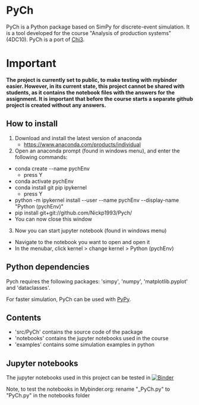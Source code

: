 # PyCh

PyCh is a Python package based on SimPy for discrete-event simulation.
It is a tool developed for the course "Analysis of production systems" (4DC10).
PyCh is a port of [Chi3](https://cstweb.wtb.tue.nl/chi/trunk-r9682/).

# Important
**The project is currently set to public, to make testing with mybinder easier. However, in its current state, this project cannot be shared with students, as it contains the notebook files with the answers for the assignment. It is important that before the course starts a separate github project is created without any answers.**

## How to install
1.	Download and install the latest version of anaconda
    -	https://www.anaconda.com/products/individual 
2.	Open an anaconda prompt (found in windows menu), and enter the following commands:
  - conda create --name pychEnv
    -	press Y
  -	conda activate pychEnv
  -	conda install git pip ipykernel
    -	press Y 
  -	python -m ipykernel install --user --name pychEnv --display-name "Python (pychEnv)"
  -	pip install git+git://github.com/Nickp1993/Pych/
  -	You can now close this window
3.	Now you can start jupyter notebook (found in windows menu)
  -	Navigate to the notebook you want to open and open it  
  -	In the menubar, click kernel > change kernel >  Python (pychEnv)


## Python dependencies
Pych requires the following packages: 'simpy', 'numpy', 'matplotlib.pyplot' and 'dataclasses'.

For faster simulation, PyCh can be used with [PyPy](https://www.pypy.org/).

## Contents
- 'src/PyCh' contains the source code of the package
- 'notebooks' contains the jupyter notebooks used in the course
- 'examples' contains some simulation examples in python 

## Jupyter notebooks
The jupyter notebooks used in this project can be tested in [![Binder](https://mybinder.org/badge_logo.svg)](https://mybinder.org/v2/gh/Nickp1993/PyCh/HEAD)

Note, to test the notebooks in Mybinder.org: rename "_PyCh.py" to "PyCh.py" in the notebooks folder
